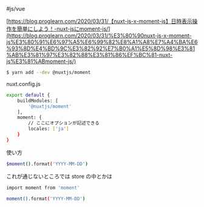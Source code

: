 #js/vue 


[https://blog.proglearn.com/2020/03/31/【nuxt-js-x-moment-js】日時表示操作を簡単にしよう！-nuxt-jsにmoment-js/](https://blog.proglearn.com/2020/03/31/%E3%80%90nuxt-js-x-moment-js%E3%80%91%E6%97%A5%E6%99%82%E8%A1%A8%E7%A4%BA%E6%93%8D%E4%BD%9C%E3%82%92%E7%B0%A1%E5%8D%98%E3%81%AB%E3%81%97%E3%82%88%E3%81%86%EF%BC%81-nuxt-js%E3%81%ABmoment-js/)

```bash
$ yarn add --dev @nuxtjs/moment
```

nuxt.config.js

```bash
export default {
	buildModules: [
		'@nuxtjs/moment'
	],
	moment: {
		// ここにオプションが記述できる
		locales: ['ja']
	}
}
```

使い方

```bash
$moment().format('YYYY-MM-DD')
```

これが通じないところでは store の中とかは

```bash
import moment from 'moment'

moment().format('YYYY-MM-DD')
```

